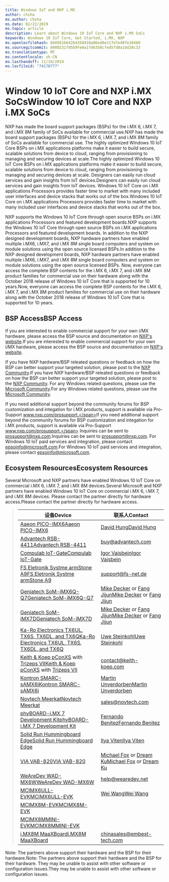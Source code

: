 ```yaml
---
title: Windows IoT and NXP i.MX
author: chsha
ms.author: chsha
ms.date: 02/22/2019
ms.topic: article
description: Learn about Windows 10 IoT Core and NXP i.MX SoCs
keywords: Windows 10 IoT Core, Get Started, i.MX, NXP
ms.openlocfilehash: 6b0561b64264358410a86ed8e117e7e407e164b0
ms.sourcegitcommit: 8980231f05b9fe0a1fd6350cfed5fd8a1dd38c33
ms.translationtype: MT
ms.contentlocale: zh-CN
ms.lasthandoff: 11/19/2019
ms.locfileid: "74178777"
---
```

# <a name="window-10-iot-core-and-nxp-imx-socs"></a><span data-ttu-id="cb731-104">Window 10 IoT Core and NXP i.MX SoCs</span><span class="sxs-lookup"><span data-stu-id="cb731-104">Window 10 IoT Core and NXP i.MX SoCs</span></span>


<span data-ttu-id="cb731-105">NXP has made the board support packages (BSPs) for the i.MX 6, i.MX 7, and i.MX 8M family of SoCs available for commercial use.</span><span class="sxs-lookup"><span data-stu-id="cb731-105">NXP has made the board support packages (BSPs) for the i.MX 6, i.MX 7, and i.MX 8M family of SoCs available for commercial use.</span></span> <span data-ttu-id="cb731-106">The highly optimized Windows 10 IoT Core BSPs on i.MX applications platforms make it easier to build secure, scalable solutions from device to cloud, ranging from provisioning to managing and securing devices at scale.</span><span class="sxs-lookup"><span data-stu-id="cb731-106">The highly optimized Windows 10 IoT Core BSPs on i.MX applications platforms make it easier to build secure, scalable solutions from device to cloud, ranging from provisioning to managing and securing devices at scale.</span></span> <span data-ttu-id="cb731-107">Designers can easily run cloud services and gain insights from IoT devices.</span><span class="sxs-lookup"><span data-stu-id="cb731-107">Designers can easily run cloud services and gain insights from IoT devices.</span></span> <span data-ttu-id="cb731-108">Windows 10 IoT Core on i.MX applications Processors provides faster time to market with many included user interfaces and device stacks that works out of the box.</span><span class="sxs-lookup"><span data-stu-id="cb731-108">Windows 10 IoT Core on i.MX applications Processors provides faster time to market with many included user interfaces and device stacks that works out of the box.</span></span>

<span data-ttu-id="cb731-109">NXP supports the Windows 10 IoT Core through open source BSPs on i.MX applications Processors and featured development boards.</span><span class="sxs-lookup"><span data-stu-id="cb731-109">NXP supports the Windows 10 IoT Core through open source BSPs on i.MX applications Processors and featured development boards.</span></span>  <span data-ttu-id="cb731-110">In addition to the NXP designed development boards, NXP hardware partners have enabled multiple i.MX6, i.MX7, and i.MX 8M single board computers and system on module solutions using the open source licensed BSPs.</span><span class="sxs-lookup"><span data-stu-id="cb731-110">In addition to the NXP designed development boards, NXP hardware partners have enabled multiple i.MX6, i.MX7, and i.MX 8M single board computers and system on module solutions using the open source licensed BSPs.</span></span> <span data-ttu-id="cb731-111">Now, everyone can access the complete BSP contents for the i.MX 6, i.MX 7, and i.MX 8M product families for commercial use on their hardware along with the October 2018 release of Windows 10 IoT Core that is supported for 10 years.</span><span class="sxs-lookup"><span data-stu-id="cb731-111">Now, everyone can access the complete BSP contents for the i.MX 6, i.MX 7, and i.MX 8M product families for commercial use on their hardware along with the October 2018 release of Windows 10 IoT Core that is supported for 10 years.</span></span>

## <a name="bsp-access"></a><span data-ttu-id="cb731-112">BSP Access</span><span class="sxs-lookup"><span data-stu-id="cb731-112">BSP Access</span></span>

<span data-ttu-id="cb731-113">If you are interested to enable commercial support for your own i/MX hardware, please access the BSP source and documentation on [NXP's website](https://www.nxp.com/design/software/embedded-software/windows-10-iotIf-core-for-i.mx-applications-processors:IMXWIN10IOT).</span><span class="sxs-lookup"><span data-stu-id="cb731-113">If you are interested to enable commercial support for your own i/MX hardware, please access the BSP source and documentation on [NXP's website](https://www.nxp.com/design/software/embedded-software/windows-10-iotIf-core-for-i.mx-applications-processors:IMXWIN10IOT).</span></span> 

<span data-ttu-id="cb731-114">If you have NXP hardware/BSP releated questions or feedback on how the BSP can better support your targeted solution, please post to the [NXP Community](https://community.nxp.com/community/imx/content?filterID=contentstatus%5Bpublished%5D%7Ecategory%5Bwindows%5D).</span><span class="sxs-lookup"><span data-stu-id="cb731-114">If you have NXP hardware/BSP releated questions or feedback on how the BSP can better support your targeted solution, please post to the [NXP Community](https://community.nxp.com/community/imx/content?filterID=contentstatus%5Bpublished%5D%7Ecategory%5Bwindows%5D).</span></span> <span data-ttu-id="cb731-115">For any Windows related questions, please use the [Microsoft Community](https://social.msdn.microsoft.com/forums/en-US/home?forum=WindowsIoT).</span><span class="sxs-lookup"><span data-stu-id="cb731-115">For any Windows related questions, please use the [Microsoft Community](https://social.msdn.microsoft.com/forums/en-US/home?forum=WindowsIoT).</span></span>

<span data-ttu-id="cb731-116">If you need additional support beyond the community forums for BSP customization and integation for i.MX products, support is available via Pro-Support www.nxp.com/prosupport.</span><span class="sxs-lookup"><span data-stu-id="cb731-116">If you need additional support beyond the community forums for BSP customization and integation for i.MX products, support is available via Pro-Support www.nxp.com/prosupport.</span></span> <span data-ttu-id="cb731-117">Inquiries can be sent to [prosupport@nxp.com](mailto:prosupport@nxp.com).</span><span class="sxs-lookup"><span data-stu-id="cb731-117">Inquiries can be sent to [prosupport@nxp.com](mailto:prosupport@nxp.com).</span></span> <span data-ttu-id="cb731-118">For Windows 10 IoT paid services and integration, please contact [epsoinfo@microsoft.com](mailto:epsoinfo@microsoft.com).</span><span class="sxs-lookup"><span data-stu-id="cb731-118">For Windows 10 IoT paid services and integration, please contact [epsoinfo@microsoft.com](mailto:epsoinfo@microsoft.com).</span></span>


## <a name="ecosystem-resources"></a><span data-ttu-id="cb731-119">Ecosystem Resources</span><span class="sxs-lookup"><span data-stu-id="cb731-119">Ecosystem Resources</span></span>

<span data-ttu-id="cb731-120">Several Microsoft and NXP partners have enabled Windows 10 IoT Core on commercial i.MX 6, i.MX 7, and i.MX 8M devices.</span><span class="sxs-lookup"><span data-stu-id="cb731-120">Several Microsoft and NXP partners have enabled Windows 10 IoT Core on commercial i.MX 6, i.MX 7, and i.MX 8M devices.</span></span> <span data-ttu-id="cb731-121">Please contact the partner directly for hardware access.</span><span class="sxs-lookup"><span data-stu-id="cb731-121">Please contact the partner directly for hardware access.</span></span> 


> | <span data-ttu-id="cb731-122">设备</span><span class="sxs-lookup"><span data-stu-id="cb731-122">Device</span></span> | <span data-ttu-id="cb731-123">联系人</span><span class="sxs-lookup"><span data-stu-id="cb731-123">Contact</span></span> |
> |-------|------|
> | [<span data-ttu-id="cb731-124">Aaeon PICO-IMX6</span><span class="sxs-lookup"><span data-stu-id="cb731-124">Aaeon PICO-IMX6</span></span>](https://www.aaeon.com/en/p/pico-itx-boards-pico-imx6/) | [<span data-ttu-id="cb731-125">David Hung</span><span class="sxs-lookup"><span data-stu-id="cb731-125">David Hung</span></span>](mailto:davidhung@aaeon.com.tw) |
> | [<span data-ttu-id="cb731-126">Advantech RSB-4411</span><span class="sxs-lookup"><span data-stu-id="cb731-126">Advantech RSB-4411</span></span>](http://www.advantech.com/products/single_board_computer/rsb-4411/mod_d3901250-b0a0-4a5f-9762-b26fa0c36858) | [buy@advantech.com](mailto:buy@advantech.com) |
> | [<span data-ttu-id="cb731-127">Compulab IoT-Gate</span><span class="sxs-lookup"><span data-stu-id="cb731-127">Compulab IoT-Gate</span></span>](https://www.compulab.com/products/iot-gateways/iot-gate-imx7-nxp-i-mx-7-internet-of-things-gateway/) | [<span data-ttu-id="cb731-128">Igor Vaisbein</span><span class="sxs-lookup"><span data-stu-id="cb731-128">Igor Vaisbein</span></span>](mailto:igor@compulab.co.il) | 
> | [<span data-ttu-id="cb731-129">FS Eletronik Systme armStone A9</span><span class="sxs-lookup"><span data-stu-id="cb731-129">FS Eletronik Systme armStone A9</span></span>](https://www.fs-net.de/en/products/armstone/armstonea9/) | [support@fs-net.de](mailto:support@fs-net.de) |
> | [<span data-ttu-id="cb731-130">Geniatech SoM-iMX6Q-Q7</span><span class="sxs-lookup"><span data-stu-id="cb731-130">Geniatech SoM-iMX6Q-Q7</span></span>](https://www.geniatech.com/product/som-imx6q-q7/) | <span data-ttu-id="cb731-131">[Mike Decker](mailto:mike.decker@geniatech.com) or [Fang Jijun](mailto:Fjj@geniatech.com)</span><span class="sxs-lookup"><span data-stu-id="cb731-131">[Mike Decker](mailto:mike.decker@geniatech.com) or [Fang Jijun](mailto:Fjj@geniatech.com)</span></span> |
> | [<span data-ttu-id="cb731-132">Geniatech SoM-iMX7D</span><span class="sxs-lookup"><span data-stu-id="cb731-132">Geniatech SoM-iMX7D</span></span>](https://www.geniatech.com/product/som-imx7d/) | <span data-ttu-id="cb731-133">[Mike Decker](mailto:mike.decker@geniatech.com) or [Fang Jijun](mailto:Fjj@geniatech.com)</span><span class="sxs-lookup"><span data-stu-id="cb731-133">[Mike Decker](mailto:mike.decker@geniatech.com) or [Fang Jijun](mailto:Fjj@geniatech.com)</span></span> |
> | [<span data-ttu-id="cb731-134">Ka-Ro Electronics TX6UL, TX6S, TX6DL, and TX6Q</span><span class="sxs-lookup"><span data-stu-id="cb731-134">Ka-Ro Electronics TX6UL, TX6S, TX6DL, and TX6Q</span></span>](https://www.karo-electronics.de/tx-standard.html?&L=1) | [<span data-ttu-id="cb731-135">Uwe Steinkohl</span><span class="sxs-lookup"><span data-stu-id="cb731-135">Uwe Steinkohl</span></span>](mailto:us@karo-electronics.de) |
> | <span data-ttu-id="cb731-136">[Keith & Koep pConXS](https://keith-koep.com/de/produkte/produkte-baseboards/pconxs-baseboard-vollausstattung-technische-daten/) with [Trizeps VII](https://keith-koep.com/de/produkte/produkte-trizeps/trizeps-vii-technische-daten-imx6/)</span><span class="sxs-lookup"><span data-stu-id="cb731-136">[Keith & Koep pConXS](https://keith-koep.com/de/produkte/produkte-baseboards/pconxs-baseboard-vollausstattung-technische-daten/) with [Trizeps VII](https://keith-koep.com/de/produkte/produkte-trizeps/trizeps-vii-technische-daten-imx6/)</span></span> | [contact@keith-koep.com](mailto:contact@keith-koep.com) |
> | [<span data-ttu-id="cb731-137">Kontron SMARC-sAMX6i</span><span class="sxs-lookup"><span data-stu-id="cb731-137">Kontron SMARC-sAMX6i</span></span>](https://www.kontron.com/products/boards-and-standard-form-factors/smarc/smarc-samx6i.html) | [<span data-ttu-id="cb731-138">Martin Unverdorben</span><span class="sxs-lookup"><span data-stu-id="cb731-138">Martin Unverdorben</span></span>](mailto:martin.unverdorben@kontron.com) |
> | [<span data-ttu-id="cb731-139">Novtech Meerkat</span><span class="sxs-lookup"><span data-stu-id="cb731-139">Novtech Meerkat</span></span>](http://novtech.com/products/meerkat96.html) | [sales@novtech.com](mailto:sales@novtech.com) |
> | [<span data-ttu-id="cb731-140">phyBOARD-i.MX 7 Development Kit</span><span class="sxs-lookup"><span data-stu-id="cb731-140">phyBOARD-i.MX 7 Development Kit</span></span>](https://phytec.com/product/phyboard-imx7-development-kit/) | [<span data-ttu-id="cb731-141">Fernando Benitez</span><span class="sxs-lookup"><span data-stu-id="cb731-141">Fernando Benitez</span></span>](mailto:sales@phytec.com) |
> | [<span data-ttu-id="cb731-142">Solid Run Hummingboard Edge</span><span class="sxs-lookup"><span data-stu-id="cb731-142">Solid Run Hummingboard Edge</span></span>](https://www.solid-run.com/imx6-win-10-iot-core/) | [<span data-ttu-id="cb731-143">Ilya Viten</span><span class="sxs-lookup"><span data-stu-id="cb731-143">Ilya Viten</span></span>](mailto:ilya@solid-run.com) |
> | [<span data-ttu-id="cb731-144">VIA VAB-820</span><span class="sxs-lookup"><span data-stu-id="cb731-144">VIA VAB-820</span></span>](https://www.viaembeddedstore.com/shop/boards/vab-820/) | <span data-ttu-id="cb731-145">[Michael Fox](mailto:MichaelFox@via.com.tw) or [Dream Ku](mailto:dreamku@via.com.tw)</span><span class="sxs-lookup"><span data-stu-id="cb731-145">[Michael Fox](mailto:MichaelFox@via.com.tw) or [Dream Ku](mailto:dreamku@via.com.tw)</span></span> |
> | [<span data-ttu-id="cb731-146">WeAreDev WAD-MX6W</span><span class="sxs-lookup"><span data-stu-id="cb731-146">WeAreDev WAD-MX6W</span></span>](http://www.wearedev.net/?mod=wadmx6w) | [help@wearedev.net](mailto:help@wearedev.net) |
> | [<span data-ttu-id="cb731-147">MCIMX6ULL-EVK</span><span class="sxs-lookup"><span data-stu-id="cb731-147">MCIMX6ULL-EVK</span></span>](https://www.nxp.com/products/processors-and-microcontrollers/arm-based-processors-and-mcus/i.mx-applications-processors/i.mx-6-processors/evaluation-kit-for-the-i.mx-6ull-and-6ulz-applications-processor:MCIMX6ULL-EVK) | [<span data-ttu-id="cb731-148">Wei Wang</span><span class="sxs-lookup"><span data-stu-id="cb731-148">Wei Wang</span></span>](mailto:Wei.A.Wang@nxp.com) |
> | [<span data-ttu-id="cb731-149">MCIMX8M-EVK</span><span class="sxs-lookup"><span data-stu-id="cb731-149">MCIMX8M-EVK</span></span>](https://www.nxp.com/support/developer-resources/software-development-tools/i.mx-developer-resources/evaluation-kit-for-the-i.mx-8m-applications-processor:MCIMX8M-EVK) |  |
> | [<span data-ttu-id="cb731-150">MCIMX8MMINI-EVK</span><span class="sxs-lookup"><span data-stu-id="cb731-150">MCIMX8MMINI-EVK</span></span>](http://www.nxp.com/imx8mminievk) | []() |
> | [<span data-ttu-id="cb731-151">i.MX8M MaaXBoard</span><span class="sxs-lookup"><span data-stu-id="cb731-151">i.MX8M MaaXBoard</span></span>](http://www.embest-tech.com/prod_view.aspx?TypeId=117&Id=388&Fid=t3:117:3) | [chinasales@embest-tech.com](mailto:chinasales@embest-tech.com) |

<span data-ttu-id="cb731-152">Note: The partners above support their hardware and the BSP for their hardware.</span><span class="sxs-lookup"><span data-stu-id="cb731-152">Note: The partners above support their hardware and the BSP for their hardware.</span></span> <span data-ttu-id="cb731-153">They may be unable to assist with other software or configuration issues.</span><span class="sxs-lookup"><span data-stu-id="cb731-153">They may be unable to assist with other software or configuration issues.</span></span>

